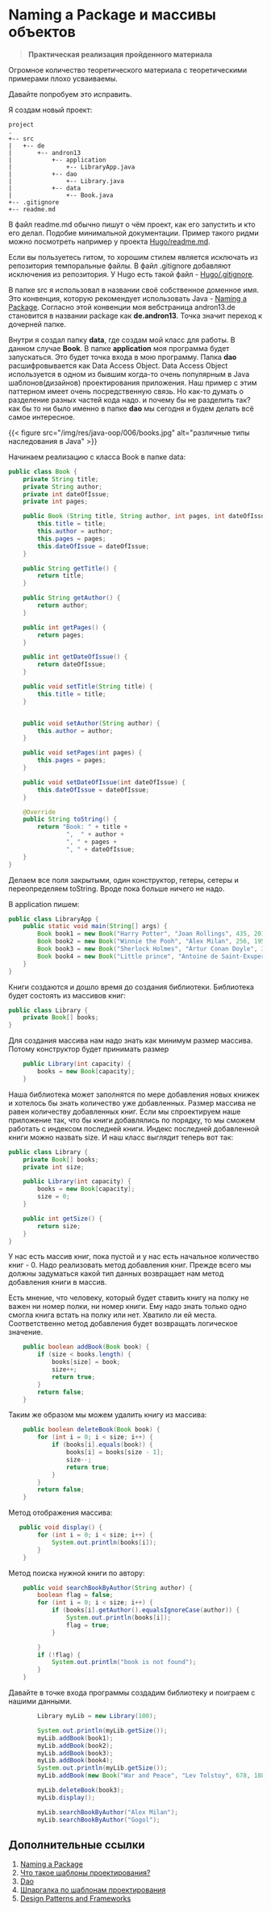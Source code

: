 # Naming a Package и массивы объектов 

>__Практическая реализация пройденного материала__

Огромное количество теоретического материала с теоретическими примерами плохо усваиваемы.

Давайте попробуем это исправить.

Я создам новый проект:

```
project
.
+-- src
|   +-- de
|       +-- andron13
|           +-- application
|               +-- LibraryApp.java
|           +-- dao
|               +-- Library.java
|           +-- data
|               +-- Book.java 
+-- .gitignore
+-- readme.md
```

В файл readme.md обычно пишут о чём проект, как его запустить и кто его делал. Подобие минимальной документации. Пример такого ридми можно посмотреть например у проекта [Hugo/readme.md](https://github.com/gohugoio/hugo/blob/master/README.md).

Если вы пользуетесь гитом, то хорошим стилем является исключать из репозитория темпоральные файлы. В файл .gitignore добавляют исключения из репозитория. У Hugo есть такой файл - [Hugo/.gitignore](https://github.com/gohugoio/hugo/blob/master/.gitignore). 

В папке src я использовал в названии своё собственное доменное имя. Это конвенция, которую рекомендует использовать Java - [Naming a Package](https://docs.oracle.com/javase/tutorial/java/package/namingpkgs.html). Согласно этой конвенции моя вебстраница andron13.de становится в названии package как **de.andron13**. Точка значит переход к дочерней папке. 

Внутри я создал папку **data**, где создам мой класс для работы. В данном случае **Book**.
В папке **application** моя программа будет запускаться. Это будет точка входа в мою программу. 
Папка **dao** расшифровывается как Data Access Object. Data Access Object используется в одном из бывшим когда-то очень популярным в Java шаблонов(дизайнов) проектирования приложения. Наш пример с этим паттерном имеет очень посредственную связь. Но как-то думать о разделение разных частей кода надо. и почему бы не разделить так? как бы то ни было именно в папке **dao** мы сегодня и будем делать всё самое интересное. 

{{< figure src="/img/res/java-oop/006/books.jpg" alt="различные типы наследования в Java" >}} 

Начинаем реализацию с класса Book в папке data:

```Java
public class Book {
    private String title;
    private String author;
    private int dateOfIssue;
    private int pages;

    public Book (String title, String author, int pages, int dateOfIssue){
        this.title = title;
        this.author = author;
        this.pages = pages;
        this.dateOfIssue = dateOfIssue;
    }

    public String getTitle() {
        return title;
    }

    public String getAuthor() {
        return author;
    }

    public int getPages() {
        return pages;
    }

    public int getDateOfIssue() {
        return dateOfIssue;
    }

    public void setTitle(String title) {
        this.title = title;
    }


    public void setAuthor(String author) {
        this.author = author;
    }

    public void setPages(int pages) {
        this.pages = pages;
    }

    public void setDateOfIssue(int dateOfIssue) {
        this.dateOfIssue = dateOfIssue;
    }

    @Override
    public String toString() {
        return "Book: " + title +
                ",  " + author +
                ", " + pages +
                ", " + dateOfIssue;
    }
}
```

Делаем все поля закрытыми, один конструктор, гетеры, сетеры и переопределяем toString. Вроде пока больше ничего не надо. 

В application пишем:

```Java
public class LibraryApp {
    public static void main(String[] args) {
        Book book1 = new Book("Harry Potter", "Joan Rollings", 435, 2010);
        Book book2 = new Book("Winnie the Pooh", "Alex Milan", 256, 1957);
        Book book3 = new Book("Sherlock Holmes", "Artur Conan Doyle", 388, 1892);
        Book book4 = new Book("Little prince", "Antoine de Saint-Exupery", 200, 1943);
    }
} 
```

Книги создаются и дошло время до создания библиотеки. Библиотека будет состоять из массивов книг:

```Java
public class Library {
    private Book[] books;
}
```

Для создания массива нам надо знать как минимум размер массива. Потому конструктор будет принимать размер

```Java
    public Library(int capacity) {
        books = new Book[capacity];
    }
```

Наша библиотека может заполнятся по мере добавления новых книжек и хотелось бы знать количество уже добавленных. Размер массива не равен количеству добавленных книг. Если мы спроектируем наше приложение так, что бы книги добавлялись по порядку, то мы сможем работать с индексом последней книги. Индекс последней добавленной книги можно назвать size. И наш класс выглядит теперь вот так:

```Java
public class Library {
    private Book[] books;
    private int size;

    public Library(int capacity) {
        books = new Book[capacity];
        size = 0;
    }

    public int getSize() {
        return size;
    }
}
```

У нас есть массив книг, пока пустой и у нас есть начальное количество книг - 0. Надо реализовать метод добавления книг. Прежде всего мы должны задуматься какой тип данных возвращает нам метод добавления книги в массив. 

Есть мнение, что человеку, который будет ставить книгу на полку не важен ни номер полки, ни номер книги. Ему надо знать только одно смогла книга встать на полку или нет. Хватило ли ей места. Соответственно метод добавления будет возвращать логическое значение. 

```Java
    public boolean addBook(Book book) {
        if (size < books.length) {
            books[size] = book;
            size++;
            return true;
        }
        return false;
    }
```

Таким же образом мы можем удалить книгу из массива:

```Java
    public boolean deleteBook(Book book) {
        for (int i = 0; i < size; i++) {
            if (books[i].equals(book)) {
                books[i] = books[size - 1];
                size--;
                return true;
            }
        }
        return false;
    }
```

Метод отображения массива:

```Java
   public void display() {
        for (int i = 0; i < size; i++) {
            System.out.println(books[i]);
        }
    }
```

Метод поиска нужной книги по автору:

```Java
    public void searchBookByAuthor(String author) {
        boolean flag = false;
        for (int i = 0; i < size; i++) {
            if (books[i].getAuthor().equalsIgnoreCase(author)) {
                System.out.println(books[i]);
                flag = true;
            }

        }
        if (!flag) {
            System.out.println("book is not found");
        }
    }
```

Давайте в точке входа программы создадим библиотеку и поиграем с нашими данными. 

```Java
        Library myLib = new Library(100);

        System.out.println(myLib.getSize());
        myLib.addBook(book1);
        myLib.addBook(book2);
        myLib.addBook(book3);
        myLib.addBook(book4);
        System.out.println(myLib.getSize());
        myLib.addBook(new Book("War and Peace", "Lev Tolstoy", 678, 1886));

        myLib.deleteBook(book3);
        myLib.display();

        myLib.searchBookByAuthor("Alex Milan");
        myLib.searchBookByAuthor("Gogol");
```

## Дополнительные ссылки

1. [Naming a Package](https://docs.oracle.com/javase/tutorial/java/package/namingpkgs.html)
2. [Что такое шаблоны проектирования?](https://habr.com/ru/post/307942/)
3. [Dao](https://ru.wikipedia.org/wiki/Data_Access_Object)
4. [Шпаргалка по шаблонам проектирования](https://habr.com/ru/post/210288/)
5. [Design Patterns and Frameworks](https://docs.oracle.com/cd/E19929-01/816-4337/03_design_issues.html#pgfId-9178)

